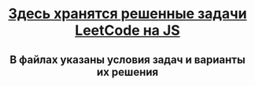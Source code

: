 <h1 align="center"><a href=["https://daniilshat.ru/"](https://github.com/danillavrentev) target="_blank">Здесь хранятся решенные задачи LeetCode на JS</a> 
<h2 align="center">В файлах указаны условия задач и варианты их решения</h2>
